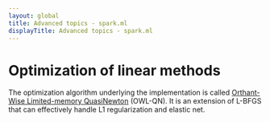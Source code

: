 ```yaml
---
layout: global
title: Advanced topics - spark.ml
displayTitle: Advanced topics - spark.ml
---
```


# Optimization of linear methods

The optimization algorithm underlying the implementation is called
[Orthant-Wise Limited-memory
QuasiNewton](http://research-srv.microsoft.com/en-us/um/people/jfgao/paper/icml07scalable.pdf)
(OWL-QN). It is an extension of L-BFGS that can effectively handle L1
regularization and elastic net.
